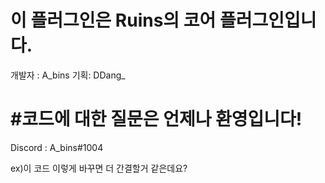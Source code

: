 # **이 플러그인은 Ruins의 코어 플러그인입니다.**
개발자 : A_bins 기획: DDang_

# **#코드에 대한 질문은 언제나 환영입니다!**
Discord : A_bins#1004

ex)이 코드 이렇게 바꾸면 더 간결할거 같은데요?
